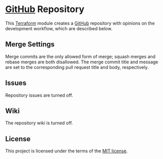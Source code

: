 # [GitHub] Repository

This [Terraform] module creates a [GitHub] repository with opinions on the development workflow, which are described below.

## Merge Settings

Merge commits are the only allowed form of merge; squash merges and rebase merges are both disallowed. The merge commit title and message are set to the corresponding pull request title and body, respectively.

## Issues

Repository issues are turned off.

## Wiki

The repository wiki is turned off.

## License

This project is licensed under the terms of the [MIT license](https://en.wikipedia.org/wiki/MIT_License).

[GitHub]: https://github.com
[Terraform]: https://www.terraform.io
